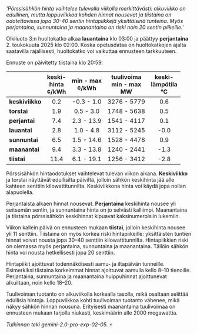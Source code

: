 *'Pörssisähkön hinta vaihtelee tulevalla viikolla merkittävästi: alkuviikko on edullinen, mutta loppuviikkoa kohden hinnat nousevat ja tiistaina on odotettavissa jopa 30-40 sentin hintapiikkejä yksittäisinä tunteina. Myös perjantaina, sunnuntaina ja maanantaina on riski noin 20 sentin piikeille.'*


Olkiluoto 3:n huoltokatko alkaa **lauantaina** klo 03:00 ja päättyy **perjantaina** 2. toukokuuta 2025 klo 02:00. Koska opetusdataa on huoltokatkojen ajalta saatavilla rajallisesti, huoltokatko voi vaikuttaa ennusteen tarkkuuteen.

Ennuste on päivitetty tiistaina klo 20:59.

|    | keski-<br>hinta<br>¢/kWh | min - max<br>¢/kWh | tuulivoima<br>min - max<br>MW | keski-<br>lämpötila<br>°C |
|:---|:---:|:---:|:---:|:---:|
| **keskiviikko** | 0.2 | -0.3 - 1.0 | 3276 - 5779 | 0.6 |
| **torstai**     | 1.9 | 0.5 - 3.0  | 1748 - 5638 | 0.5 |
| **perjantai**   | 7.4 | 2.3 - 13.9 | 1541 - 4117 | 0.1 |
| **lauantai**    | 2.8 | 1.0 - 4.8  | 3112 - 5245 | -0.0 |
| **sunnuntai**   | 6.5 | 1.5 - 14.6 | 1528 - 4478 | 0.9 |
| **maanantai**   | 9.4 | 3.3 - 13.8 | 1240 - 2441 | -1.3 |
| **tiistai**     | 11.4 | 6.1 - 19.1 | 1256 - 3412 | -2.8 |

Pörssisähkön hintaodotukset vaihtelevat tulevan viikon aikana. **Keskiviikko** ja torstai näyttävät edullisilta päiviltä, jolloin sähkön keskihinta jää alle kahteen senttiin kilowattitunnilta. Keskiviikkona hinta voi käydä jopa nollan alapuolella.

Perjantaista alkaen hinnat nousevat. **Perjantaina** keskihinta nousee yli seitsemän sentin, ja sunnuntaina hinta on jo selvästi kalliimpi. Maanantaina ja tiistaina pörssisähkön keskihinnat kipuavat kaksinumeroisiin lukemiin.

Viikon kallein päivä on ennusteen mukaan **tiistai**, jolloin keskihinta nousee yli 11 senttiin. Tiistaina on myös korkea riski hintapiikeille: yksittäisten tuntien hinnat voivat nousta jopa 30–40 senttiin kilowattitunnilta. Hintapiikkien riski on olemassa myös perjantaina, sunnuntaina ja maanantaina. Tällöin sähkön hinta voi nousta hetkellisesti jopa 20 senttiin.

Hintapiikit ajoittuvat todennäköisesti aamu- ja iltapäivän tunneille. Esimerkiksi tiistaina korkeimmat hinnat ajoittuvat aamulla kello 8–10 tienoille. Perjantaina, sunnuntaina ja maanantaina huippuhinnat ajoittunevat alkuiltaan, noin kello 18–20.

Tuulivoiman tuotanto on alkuviikolla korkealla tasolla, mikä osaltaan selittää edullisia hintoja. Loppuviikkoa kohti tuulivoiman tuotanto vähenee, mikä näkyy sähkön hinnan nousuna. Erityisesti maanantaina tuulivoimaa on ennusteen mukaan tarjolla niukasti, keskimäärin alle 2000 megawattia.

*Tulkinnan teki gemini-2.0-pro-exp-02-05.* ⚡️


